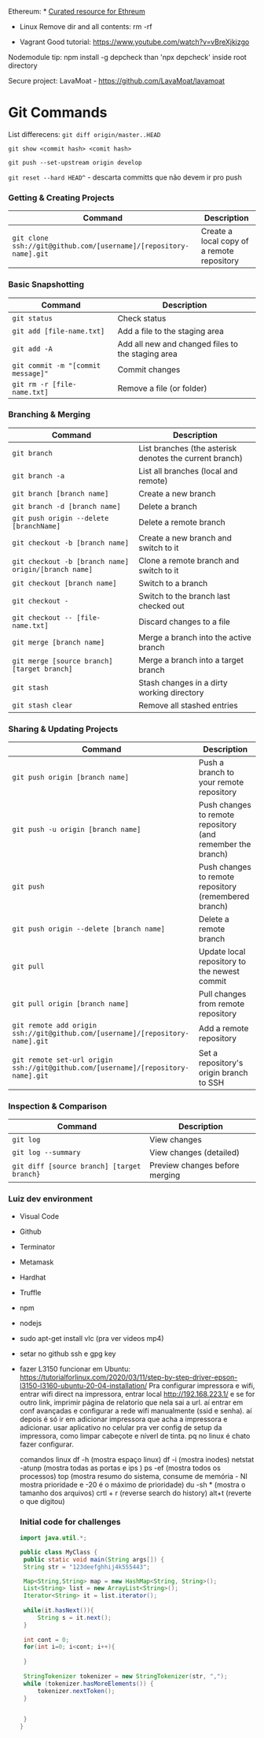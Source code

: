 Ethereum: * [Curated resource for Ethreum](https://github.com/djphillyg/awesome-ethereum)

- Linux
Remove dir and all contents:
rm -rf <dir name>
  
- Vagrant
Good tutorial: https://www.youtube.com/watch?v=vBreXjkizgo

Nodemodule tip:
npm install -g depcheck
than 'npx depcheck' inside root directory

Secure project:
LavaMoat - https://github.com/LavaMoat/lavamoat
  
  

Git Commands
============

List differecens:
`git diff origin/master..HEAD`

`git show <commit hash> <comit hash>`

`git push --set-upstream origin develop`

`git reset --hard HEAD^` - descarta committs que não devem ir pro push

### Getting & Creating Projects

| Command | Description |
| ------- | ----------- |
| `git clone ssh://git@github.com/[username]/[repository-name].git` | Create a local copy of a remote repository |

### Basic Snapshotting

| Command | Description |
| ------- | ----------- |
| `git status` | Check status |
| `git add [file-name.txt]` | Add a file to the staging area |
| `git add -A` | Add all new and changed files to the staging area |
| `git commit -m "[commit message]"` | Commit changes |
| `git rm -r [file-name.txt]` | Remove a file (or folder) |

### Branching & Merging

| Command | Description |
| ------- | ----------- |
| `git branch` | List branches (the asterisk denotes the current branch) |
| `git branch -a` | List all branches (local and remote) |
| `git branch [branch name]` | Create a new branch |
| `git branch -d [branch name]` | Delete a branch |
| `git push origin --delete [branchName]` | Delete a remote branch |
| `git checkout -b [branch name]` | Create a new branch and switch to it |
| `git checkout -b [branch name] origin/[branch name]` | Clone a remote branch and switch to it |
| `git checkout [branch name]` | Switch to a branch |
| `git checkout -` | Switch to the branch last checked out |
| `git checkout -- [file-name.txt]` | Discard changes to a file |
| `git merge [branch name]` | Merge a branch into the active branch |
| `git merge [source branch] [target branch]` | Merge a branch into a target branch |
| `git stash` | Stash changes in a dirty working directory |
| `git stash clear` | Remove all stashed entries |

### Sharing & Updating Projects

| Command | Description |
| ------- | ----------- |
| `git push origin [branch name]` | Push a branch to your remote repository |
| `git push -u origin [branch name]` | Push changes to remote repository (and remember the branch) |
| `git push` | Push changes to remote repository (remembered branch) |
| `git push origin --delete [branch name]` | Delete a remote branch |
| `git pull` | Update local repository to the newest commit |
| `git pull origin [branch name]` | Pull changes from remote repository |
| `git remote add origin ssh://git@github.com/[username]/[repository-name].git` | Add a remote repository |
| `git remote set-url origin ssh://git@github.com/[username]/[repository-name].git` | Set a repository's origin branch to SSH |

### Inspection & Comparison

| Command | Description |
| ------- | ----------- |
| `git log` | View changes |
| `git log --summary` | View changes (detailed) |
| `git diff [source branch] [target branch}` | Preview changes before merging |

### Luiz dev environment
- Visual Code
- Github
- Terminator
- Metamask
- Hardhat
- Truffle
- npm
- nodejs 
- sudo apt-get install vlc (pra ver videos mp4)


 - setar no github ssh e gpg key
 
 - fazer L3150 funcionar em Ubuntu: 
   https://tutorialforlinux.com/2020/03/11/step-by-step-driver-epson-l3150-l3160-ubuntu-20-04-installation/
   Pra configurar impressora e wifi, entrar wifi direct na impressora, entrar local http://192.168.223.1/ e se for outro link, imprimir página de relatorio que nela sai a url. aí entrar em conf avançadas e configurar a rede wifi manualmente (ssid e senha). aí depois é só ir em adicionar impressora que acha a impressora e adicionar. usar aplicativo no celular pra ver config de setup da impressora, como limpar cabeçote e níverl de tinta. pq no linux é chato fazer configurar.
   
   comandos linux
   df -h (mostra espaço linux)
   df -i (mostra inodes)
   netstat -atunp (mostra todas as portas e ips )
   ps -ef (mostra todos os processos)
   top (mostra resumo do sistema, consume de memória - NI mostra prioridade e -20 é o máximo de prioridade)
   du -sh * (mostra o tamanho dos arquivos)
   crtl + r (reverse search do history)
   alt+t (reverte o que digitou)
   
   
   
   ### Initial code for challenges
   ```Java
   import java.util.*;

   public class MyClass {
    public static void main(String args[]) {
    String str = "123deefghhij4k555443";

    Map<String,String> map = new HashMap<String, String>();
    List<String> list = new ArrayList<String>();
    Iterator<String> it = list.iterator();
    
    while(it.hasNext()){
        String s = it.next();
    }
    
    int cont = 0;
    for(int i=0; i<cont; i++){
        
    }
    
    StringTokenizer tokenizer = new StringTokenizer(str, ",");
    while (tokenizer.hasMoreElements()) {
        tokenizer.nextToken();
    }


    }
   }
   ```

